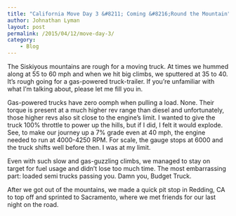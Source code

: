 ```yaml
---
title: "California Move Day 3 &#8211; Coming &#8216;Round the Mountain"
author: Johnathan Lyman
layout: post
permalink: /2015/04/12/move-day-3/
category:
    - Blog
---
```


The Siskiyous mountains are rough for a moving truck. At times we hummed along at 55 to 60 mph and when we hit big climbs, we sputtered at 35 to 40. It’s rough going for a gas-powered truck-trailer. If you’re unfamiliar with what I’m talking about, please let me fill you in.

Gas-powered trucks have zero oomph when pulling a load. None. Their torque is present at a much higher rev range than diesel and unfortunately, those higher revs also sit close to the engine’s limit. I wanted to give the truck 100% throttle to power up the hills, but if I did, I felt it would explode. See, to make our journey up a 7% grade even at 40 mph, the engine needed to run at 4000-4250 RPM. For scale, the gauge stops at 6000 and the truck shifts well before then. I was at my limit.

Even with such slow and gas-guzzling climbs, we managed to stay on target for fuel usage and didn’t lose too much time. The most embarrassing part: loaded semi trucks passing you. Damn you, Budget Truck.

After we got out of the mountains, we made a quick pit stop in Redding, CA to top off and sprinted to Sacramento, where we met friends for our last night on the road.

